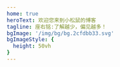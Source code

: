 ```yaml
---
home: true
heroText: 欢迎您来到小松鼠的博客
tagline: 座右铭:了解越少，偏见越多！
bgImage: '/img/bg/bg.2cfdbb33.svg'
bgImageStyle: {
  height: 50vh
}
---
```



